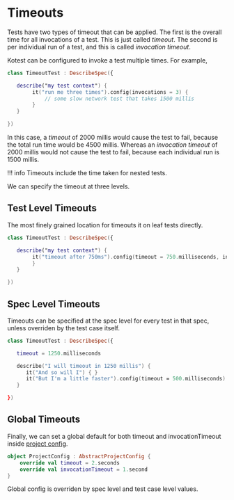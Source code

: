 # Timeouts

Tests have two types of timeout that can be applied. The first is the overall time for all invocations of a test. This is just called _timeout_.
The second is per individual run of a test, and this is called _invocation timeout_.

Kotest can be configured to invoke a test multiple times. For example,

```kotlin
class TimeoutTest : DescribeSpec({

   describe("my test context") {
        it("run me three times").config(invocations = 3) {
            // some slow network test that takes 1500 millis
        }
   }

})
```

In this case, a _timeout_ of 2000 millis would cause the test to fail, because the total run time would be 4500 millis.
Whereas an _invocation timeout_ of 2000 millis would not cause the test to fail, because each individual run is 1500 millis.



!!! info
    Timeouts include the time taken for nested tests.






We can specify the timeout at three levels.

## Test Level Timeouts

The most finely grained location for timeouts it on leaf tests directly.

```kotlin
class TimeoutTest : DescribeSpec({

   describe("my test context") {
        it("timeout after 750ms").config(timeout = 750.milliseconds, invocationTimeout = 250.milliseconds) {
        }
   }

})
```


## Spec Level Timeouts


Timeouts can be specified at the spec level for every test in that spec, unless overriden by the test case itself.


```kotlin
class TimeoutTest : DescribeSpec({

   timeout = 1250.milliseconds

   describe("I will timeout in 1250 millis") {
      it("And so will I") { }
      it("But I'm a little faster").config(timeout = 500.milliseconds) { }
   }

})
```


## Global Timeouts

Finally, we can set a global default for both timeout and invocationTimeout inside [project config](project_config.md).


```kotlin
object ProjectConfig : AbstractProjectConfig {
    override val timeout = 2.seconds
    override val invocationTimeout = 1.second
}
```

Global config is overriden by spec level and test case level values.
